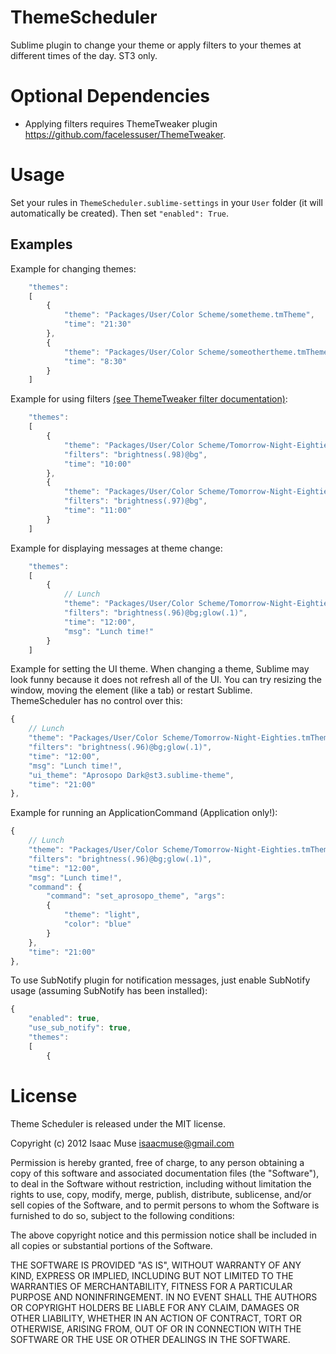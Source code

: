 # ThemeScheduler

Sublime plugin to change your theme or apply filters to your themes at different times of the day. ST3 only.

# Optional Dependencies
- Applying filters requires ThemeTweaker plugin https://github.com/facelessuser/ThemeTweaker.

# Usage
Set your rules in `ThemeScheduler.sublime-settings` in your `User` folder (it will automatically be created).  Then set `"enabled": True`.

## Examples
Example for changing themes:
```javascript
    "themes":
    [
        {
            "theme": "Packages/User/Color Scheme/sometheme.tmTheme",
            "time": "21:30"
        },
        {
            "theme": "Packages/User/Color Scheme/someothertheme.tmTheme",
            "time": "8:30"
        }
    ]
```

Example for using filters [(see ThemeTweaker filter documentation)](https://github.com/facelessuser/ThemeTweaker#custom-filter-command):
```javascript
    "themes":
    [
        {
            "theme": "Packages/User/Color Scheme/Tomorrow-Night-Eighties.tmTheme",
            "filters": "brightness(.98)@bg",
            "time": "10:00"
        },
        {
            "theme": "Packages/User/Color Scheme/Tomorrow-Night-Eighties.tmTheme",
            "filters": "brightness(.97)@bg",
            "time": "11:00"
        }
    ]
```

Example for displaying messages at theme change:
```javascript
    "themes":
    [
        {
            // Lunch
            "theme": "Packages/User/Color Scheme/Tomorrow-Night-Eighties.tmTheme",
            "filters": "brightness(.96)@bg;glow(.1)",
            "time": "12:00",
            "msg": "Lunch time!"
        }
    ]
```

Example for setting the UI theme. When changing a theme, Sublime may look funny because it does not refresh all of the UI.  You can try resizing the window, moving the element (like a tab) or restart Sublime.  ThemeScheduler has no control over this:
```javascript
{
    // Lunch
    "theme": "Packages/User/Color Scheme/Tomorrow-Night-Eighties.tmTheme",
    "filters": "brightness(.96)@bg;glow(.1)",
    "time": "12:00",
    "msg": "Lunch time!",
    "ui_theme": "Aprosopo Dark@st3.sublime-theme",
    "time": "21:00"
},
```

Example for running an ApplicationCommand (Application only!):
```javascript
{
    // Lunch
    "theme": "Packages/User/Color Scheme/Tomorrow-Night-Eighties.tmTheme",
    "filters": "brightness(.96)@bg;glow(.1)",
    "time": "12:00",
    "msg": "Lunch time!",
    "command": {
        "command": "set_aprosopo_theme", "args":
        {
            "theme": "light",
            "color": "blue"
        }
    },
    "time": "21:00"
},
```

To use SubNotify plugin for notification messages, just enable SubNotify usage (assuming SubNotify has been installed):

```javascript
{
    "enabled": true,
    "use_sub_notify": true,
    "themes":
    [
        {
```

# License

Theme Scheduler is released under the MIT license.

Copyright (c) 2012 Isaac Muse <isaacmuse@gmail.com>

Permission is hereby granted, free of charge, to any person obtaining a copy of this software and associated documentation files (the "Software"), to deal in the Software without restriction, including without limitation the rights to use, copy, modify, merge, publish, distribute, sublicense, and/or sell copies of the Software, and to permit persons to whom the Software is furnished to do so, subject to the following conditions:

The above copyright notice and this permission notice shall be included in all copies or substantial portions of the Software.

THE SOFTWARE IS PROVIDED "AS IS", WITHOUT WARRANTY OF ANY KIND, EXPRESS OR IMPLIED, INCLUDING BUT NOT LIMITED TO THE WARRANTIES OF MERCHANTABILITY, FITNESS FOR A PARTICULAR PURPOSE AND NONINFRINGEMENT. IN NO EVENT SHALL THE AUTHORS OR COPYRIGHT HOLDERS BE LIABLE FOR ANY CLAIM, DAMAGES OR OTHER LIABILITY, WHETHER IN AN ACTION OF CONTRACT, TORT OR OTHERWISE, ARISING FROM, OUT OF OR IN CONNECTION WITH THE SOFTWARE OR THE USE OR OTHER DEALINGS IN THE SOFTWARE.
